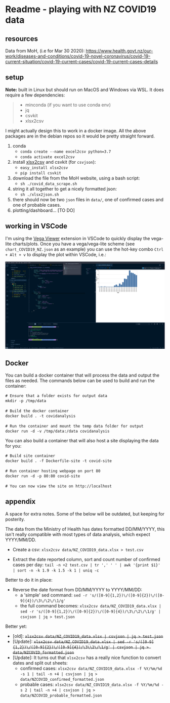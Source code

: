 # Readme - playing with NZ COVID19 data

## resources

Data from MoH, (i.e for Mar 30 2020): https://www.health.govt.nz/our-work/diseases-and-conditions/covid-19-novel-coronavirus/covid-19-current-situation/covid-19-current-cases/covid-19-current-cases-details

## setup

**Note:** built in Linux but should run on MacOS and Windows via WSL. It does require a few dependencies:
>  + minconda (if you want to use conda env)
>  + jq
>  + csvkit
>  + xlsx2csv

I might actually design this to work in a docker image. All the above packages are in the debian repos so it would be pretty straight forward.

1. conda 
   *  `conda create --name excel2csv python=3.7`
   *  `conda activate excel2csv`
2. install [xlsx2csv](https://github.com/dilshod/xlsx2csv) and csvkit (for `csvjson`):
   * `easy_install xlsx2csv`
   * `pip install csvkit`
3. download the file from the MoH website, using a bash script:
   * `sh ./covid_data_scrape.sh`
4. string it all together to get a nicely formatted json:
   * `sh ./xlsx2json.sh`
5. there should now be two `json` files in `data/`, one of confirmed cases and one of probable cases.
6. plotting/dashboard... [TO DO]

## working in VSCode

I'm using the [Vega Viewer](https://marketplace.visualstudio.com/items?itemName=RandomFractalsInc.vscode-vega-viewer) extension in VSCode to quickly display the vega-lite charts/plots. Once you have a vega/vega-lite scheme (see `chart_COVID19_NZ.json` as an example) you can use the hot-key combo `Ctrl + Alt + v` to display the plot within VSCode, i.e.:

![](vscode_example.png)

## Docker

You can build a docker container that will process the data and output the files as needed. The commands below can be used to build and run the container:

```
# Ensure that a folder exists for output data
mkdir -p /tmp/data

# Build the docker container
docker build . -t covidanalysis

# Run the container and mount the temp data folder for output
docker run -d -v /tmp/data:/data covidanalysis
```

You can also build a container that will also host a site displaying the data for you:

```
# Build site container
docker build . -f Dockerfile-site -t covid-site

# Run container hosting webpage on port 80
docker run -d -p 80:80 covid-site

# You can now view the site on http://localhost
```

## appendix

A space for extra notes. Some of the below will be outdated, but keeping for posterity.

The data from the Ministry of Health has dates formatted DD/MM/YYYY, this isn't really compatible with most types of data analysis, which expect YYYY/MM/DD.

* Create a csv:
`xlsx2csv data/NZ_COVID19_data.xlsx > test.csv`  

* Extract the date reported column, sort and count number of confirmed cases per day:
`tail -n +2 test.csv | tr ',' ' ' | awk '{print $1}' | sort -n -k 1.9 -k 1.5 -k 1 | uniq -c`

Better to do it in place:

* Reverse the date format from DD/MM/YYYY to YYYY/MM/DD:
  * a 'simple' sed command:
`sed -r 's/([0-9]{1,2})\/([0-9]{2})\/([0-9]{4})/\3\/\2\/\1/g'`
  * the full command becomes:
`xlsx2csv data/NZ_COVID19_data.xlsx | sed -r 's/([0-9]{1,2})\/([0-9]{2})\/([0-9]{4})/\3\/\2\/\1/g' | csvjson | jq > test.json`

Better yet:

* [old]: ~~`xlsx2csv data/NZ_COVID19_data.xlsx | csvjson | jq > test.json`~~
* [Update]: ~~`xlsx2csv data/NZ_COVID19_data.xlsx | sed -r 's/([0-9]{1,2})\/([0-9]{2})\/([0-9]{4})/\3\\2\/\1/g' | csvjson | jq > data/NZCOVID_formatted.json`~~
* [Update]: It turns out that `xlsx2csv` has a really nice function to convert dates and split out sheets:
  * confirmed cases: `xlsx2csv data/NZ_COVID19_data.xlsx -f %Y/%m/%d -s 1 | tail -n +4 | csvjson | jq > data/NZCOVID_confirmed_formatted.json`
  * probable cases: `xlsx2csv data/NZ_COVID19_data.xlsx -f %Y/%m/%d -s 2 | tail -n +4 | csvjson | jq > data/NZCOVID_probable_formatted.json`